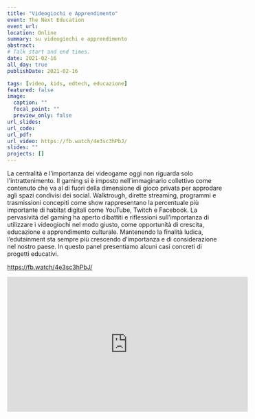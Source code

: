 ```yaml
---
title: "Videogiochi e Apprendimento"
event: The Next Education
event_url: 
location: Online
summary: su videogiochi e apprendimento
abstract:
# Talk start and end times.
date: 2021-02-16
all_day: true
publishDate: 2021-02-16

tags: [video, kids, edtech, educazione]
featured: false
image:
  caption: ""
  focal_point: ""
  preview_only: false
url_slides:
url_code:
url_pdf:
url_video: https://fb.watch/4e3sc3hPbJ/
slides: ""
projects: []
---
```

La centralità e l’importanza dei videogame oggi non riguarda solo l'intrattenimento. Il gaming si è imposto nell’immaginario collettivo come contenuto che va al di fuori della dimensione di gioco privata per approdare agli spazi condivisi dei social. Walktrough, dirette streaming, programmi e trasmissioni concepiti come show rappresentano la percentuale più importante di habitat digitali come YouTube, Twitch e Facebook.
La pervasività del gaming ha aperto dibattiti e riflessioni sull’importanza di utilizzare i videogiochi nel modo giusto, come opportunità di crescita, educazione e apprendimento culturale. Mantenendo la finalità ludica, l’edutainment sta sempre più crescendo d’importanza e di considerazione nel nostro paese. In questo panel presentiamo alcuni casi concreti di progetti educativi.

https://fb.watch/4e3sc3hPbJ/

<iframe src="https://www.facebook.com/plugins/video.php?height=314&href=https%3A%2F%2Fwww.facebook.com%2Fthenexteducationproject%2Fvideos%2F381790206554202%2F&show_text=false&width=560" width="560" height="314" style="border:none;overflow:hidden" scrolling="no" frameborder="0" allowfullscreen="true" allow="autoplay; clipboard-write; encrypted-media; picture-in-picture; web-share" allowFullScreen="true"></iframe>

